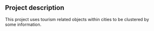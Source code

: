 ## Project description
This project uses tourism related objects within cities to be clustered by some information.
